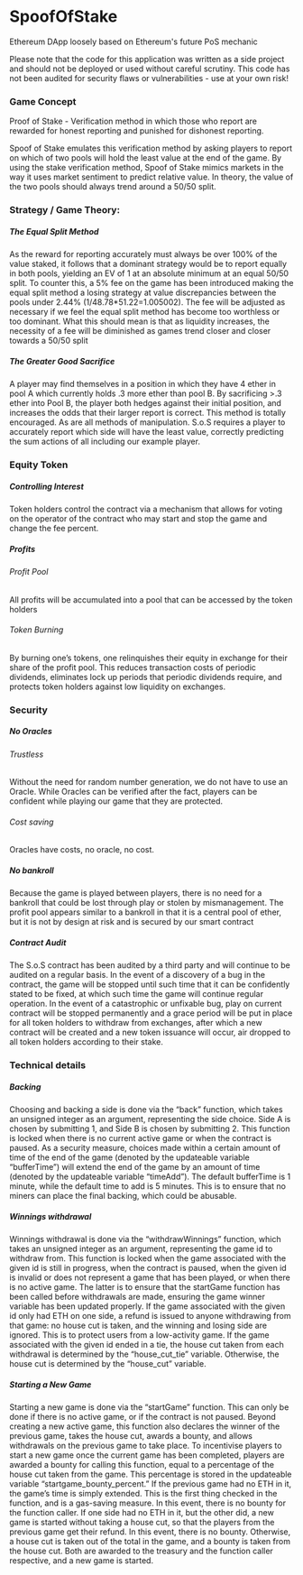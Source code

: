 # SpoofOfStake
Ethereum DApp loosely based on Ethereum's future PoS mechanic

Please note that the code for this application was written as a side project and should not be deployed or used without careful scrutiny. This code has not been audited for security flaws or vulnerabilities - use at your own risk!

### Game Concept
Proof of Stake - Verification method in which those who report are rewarded for honest reporting and punished for dishonest reporting.

Spoof of Stake emulates this verification method by asking players to report on which of two pools will hold the least value at the end of the game.
By using the stake verification method, Spoof of Stake mimics  markets in the way it uses market sentiment to predict relative value. In theory, the value of the two pools should always trend around a 50/50 split.

### Strategy / Game Theory:
##### The Equal Split Method
As the reward for reporting accurately must always be over 100% of the value staked, it follows that a dominant strategy would be to report equally in both pools, yielding an EV of 1 at an absolute minimum at an equal 50/50 split. 
To counter this, a 5% fee on the game has been introduced making the equal split method a losing strategy at value discrepancies between the pools under 2.44% (1/48.78*51.22=1.005002). The fee will be adjusted as necessary if we feel the equal split method has become too worthless or too dominant. What this should mean is that as liquidity increases, the necessity of a fee will be diminished as games trend closer and closer towards a 50/50 split
##### The Greater Good Sacrifice
A player may find themselves in a position in which they have 4 ether in pool A which currently holds .3 more ether than pool B. By sacrificing >.3 ether into Pool B, the player both hedges against their initial position, and increases the odds that their larger report is correct.
This method is totally encouraged. As are all methods of manipulation. S.o.S requires a player to accurately report which side will have the least value, correctly predicting the sum actions of all including our example player.
### Equity Token
##### Controlling Interest
Token holders control the contract via a mechanism that allows for voting on the operator of the contract who may start and stop the game and change the fee percent.

##### Profits
###### Profit Pool
All profits will be accumulated into a pool that can be accessed by the token holders
###### Token Burning
By burning one’s tokens, one relinquishes their equity in exchange for their share of the profit pool. This reduces transaction costs of periodic dividends, eliminates lock up periods that periodic dividends require, and protects token holders against low liquidity on exchanges.
    
### Security
##### No Oracles
###### Trustless
Without the need for random number generation, we do not have to use an Oracle. While Oracles can be verified after the fact, players can be confident while playing our game that they are protected.
###### Cost saving
Oracles have costs, no oracle, no cost.

##### No bankroll
Because the game is played between players, there is no need for a bankroll that could be lost through play or stolen by mismanagement.
The profit pool appears similar to a bankroll in that it is a central pool of ether, but it is not by design at risk and is secured by our smart contract
##### Contract Audit
The S.o.S contract has been audited by a third party and will continue to be audited on a regular basis.
In the event of a discovery of a bug in the contract, the game will be stopped until such time that it can be confidently stated to be fixed, at which such time the game will continue regular operation. 
In the event of a catastrophic or unfixable bug, play on current contract will be stopped permanently and a grace period will be put in place for all token holders to withdraw from exchanges, after which a new contract will be created and a new token issuance will occur, air dropped to all token holders according to their stake. 

### Technical details
##### Backing
Choosing and backing a side is done via the “back” function, which takes an unsigned integer as an argument, representing the side choice. Side A is chosen by submitting 1, and Side B is chosen by submitting 2. 
This function is locked when there is no current active game or when the contract is paused.
As a security measure, choices made within a certain amount of time of the end of the game (denoted by the updateable variable “bufferTime”) will extend the end of the game by an amount of time (denoted by the updateable variable “timeAdd”). The default bufferTime is 1 minute, while the default time to add is 5 minutes. This is to ensure that no miners can place the final backing, which could be abusable.
##### Winnings withdrawal
Winnings withdrawal is done via the “withdrawWinnings” function, which takes an unsigned integer as an argument, representing the game id to withdraw from.
This function is locked when the game associated with the given id is still in progress, when the contract is paused, when the given id is invalid or does not represent a game that has been played, or when there is no active game. The latter is to ensure that the startGame function has been called before withdrawals are made, ensuring the game winner variable has been updated properly.
If the game associated with the given id only had ETH on one side, a refund is issued to anyone withdrawing from that game: no house cut is taken, and the winning and losing side are ignored. This is to protect users from a low-activity game.
If the game associated with the given id ended in a tie, the house cut taken from each withdrawal is determined by the “house_cut_tie” variable. Otherwise, the house cut is determined by the “house_cut” variable.
##### Starting a New Game
Starting a new game is done via the “startGame” function. This can only be done if there is no active game, or if the contract is not paused. Beyond creating a new active game, this function also declares the winner of the previous game, takes the house cut, awards a bounty, and allows withdrawals on the previous game to take place.
To incentivise players to start a new game once the current game has been completed, players are awarded a bounty for calling this function, equal to a percentage of the house cut taken from the game. This percentage is stored in the updateable variable “startgame_bounty_percent.”
If the previous game had no ETH in it, the game’s time is simply extended. This is the first thing checked in the function, and is a gas-saving measure. In this event, there is no bounty for the function caller. 
If one side had no ETH in it, but the other did, a new game is started without taking a house cut, so that the players from the previous game get their refund. In this event, there is no bounty.
Otherwise, a house cut is taken out of the total in the game, and a bounty is taken from the house cut. Both are awarded to the treasury and the function caller respective, and a new game is started. 

